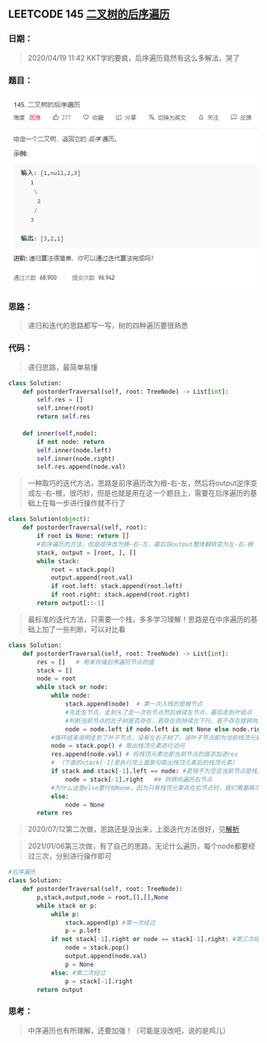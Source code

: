 ## LEETCODE 145 [二叉树的后序遍历](https://leetcode-cn.com/problems/binary-tree-postorder-traversal/)

### 日期：

> 2020/04/19 11:42 KKT学的要疯，后序遍历竟然有这么多解法，哭了

### 题目：

![text](https://github.com/zjuzhfbloodz/LeetCode/blob/master/questions/0145.png?raw=true)

### 思路：

> 递归和迭代的思路都写一写，树的四种遍历要很熟悉
### 代码：

> 递归思路，最简单易懂
>

```python
class Solution:
    def postorderTraversal(self, root: TreeNode) -> List[int]:
        self.res = []
        self.inner(root)
        return self.res

    def inner(self,node):
        if not node: return 
        self.inner(node.left)
        self.inner(node.right)
        self.res.append(node.val)
```
> 一种取巧的迭代方法，思路是前序遍历改为根-右-左，然后将output逆序变成左-右-根，很巧妙，但是也就是用在这一个题目上，需要在后序遍历的基础上在每一步进行操作就不行了
```python
class Solution(object):
    def postorderTraversal(self, root):
        if root is None: return []
        #前序遍历的方法，但是顺序改为根-右-左，最后将output整体翻转变为左-右-根
        stack, output = [root, ], []
        while stack:
            root = stack.pop()
            output.append(root.val)
            if root.left: stack.append(root.left)
            if root.right: stack.append(root.right)
        return output[::-1]	
```
> 最标准的迭代方法，只需要一个栈，多多学习理解！思路是在中序遍历的基础上加了一些判断，可以对比看
```python
class Solution:
    def postorderTraversal(self, root: TreeNode) -> List[int]:
        res = []   # 用来存储后序遍历节点的值
        stack = []  
        node = root
        while stack or node:
            while node:
                stack.append(node)  # 第一次入栈的是根节点
                #先走左节点，走到头了走一次右节点然后继续左节点，最后走到叶结点
                #判断当前节点的左子树是否存在，若存在则持续左下行，若不存在就转向右子树
                node = node.left if node.left is not None else node.right
            #循环结束说明走到了叶子节点，没有左右子树了，该叶子节点即为当前栈顶元素，应该访问了
            node = stack.pop() # 取出栈顶元素进行访问
            res.append(node.val) # 将栈顶元素也即当前节点的值添加进res
            # （下面的stack[-1]是执行完上面那句取出栈顶元素后的栈顶元素）
            if stack and stack[-1].left == node: #若栈不为空且当前节点是栈顶元素的左节点
                node = stack[-1].right   ## 则转向遍历右节点
            #为什么这里else要付给None，因为只有栈顶元素存在右节点时，我们需要再次遍历他的右子树，其他情况都要跳过下次循环的while node，不需要再遍历了，所以赋值为None跳过
            else:
                node = None 
        return res
```
>2020/07/12第二次做，思路还是没出来，上面迭代方法很好，见[解析](https://leetcode-cn.com/problems/binary-tree-postorder-traversal/solution/er-cha-shu-de-hou-xu-bian-li-die-dai-fa-by-da-da-m/)

>2021/01/06第三次做，有了自己的思路，无论什么遍历，每个node都要经过三次，分别进行操作即可
```python
#后序遍历
class Solution:
    def postorderTraversal(self, root: TreeNode):
        p,stack,output,node = root,[],[],None
        while stack or p:
            while p: 
                stack.append(p) #第一次经过
                p = p.left
            if not stack[-1].right or node == stack[-1].right: #第三次经过的判别
                node = stack.pop()
                output.append(node.val)
                p = None
            else: #第二次经过
                p = stack[-1].right
        return output
```
### 思考：

> 中序遍历也有所理解，还要加强！（可能是没改吧，说的是鸡儿）

